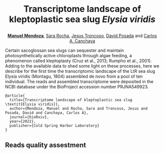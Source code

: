 <h1 align=center>
  <p>Transcriptome landscape of kleptoplastic sea slug <i>Elysia viridis</i></p>
</h1>

<p align=center>
  <a href="https://scholar.google.com/citations?user=sLWYp9QAAAAJ&hl=en&oi=ao"><b>Manuel Mendoza</b></a>, 
  <a href="https://scholar.google.com/citations?user=RWCFV-IAAAAJ&hl=en&oi=sra">Sara Rocha</a>, 
  <a href="https://scholar.google.com/citations?user=BmYFiWEAAAAJ&hl=en&oi=ao">Jesus Troncoso</a>,
  <a href="https://scholar.google.com/citations?user=sXJWNsYAAAAJ&hl=en">David Posada</a> and 
  <a href="https://scholar.google.com/citations?hl=en&user=X-KLBboAAAAJ">Carlos A. Canchaya</a>
</p>

Certain sacoglossan sea slugs can sequester and maintain photosynthetically active chloroplasts through algae feeding, a phenomenon called kleptoplasty (Cruz et al., 2013; Rumpho et al., 2001). Adding to the available data to shed some light on these processes, here we describe for the first time the transcriptomic landscape of the LtR sea slug Elysia viridis (Montagu, 1804) assembled de novo from a pool of ten individual. The reads and assembled transcriptome were deposited in the NCBI database under the BioProject accession number PRJNA549923. 

```
@article{
  title={Transcriptome landscape of kleptoplastic sea slug \textit{Elysia viridis}},
  author={Mendoza, Manuel and Rocha, Sara and Troncoso, Jesus and Posada, David and Canchaya, Carlos A},
  journal={bioRxiv},
  year={2022},
  publisher={Cold Spring Harbor Laboratory}
}
```

## Reads quality assestment
